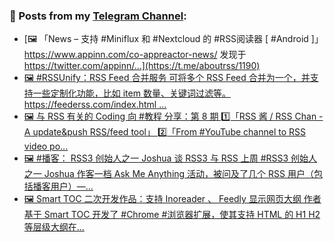 ### 📰 Posts from my [Telegram Channel](https://t.me/s/aboutrss):
<!-- BLOG-POST-LIST:START -->
- [🖼 「News – 支持 #Miniflux 和 #Nextcloud 的 #RSS阅读器 [ #Android ]」 https://www.appinn.com/co-appreactor-news/ 发现于 https://twitter.com/appinn/...](https://t.me/aboutrss/1190)
- [🖼 #RSSUnify：RSS Feed 合并服务 可将多个 RSS Feed 合并为一个，并支持一些定制化功能，比如 item 数量、关键词过滤等。 https://feederss.com/index.html ...](https://t.me/aboutrss/1189)
- [🖼 与 RSS 有关的 Coding 向 #教程 分享：第 8 期 1️⃣「RSS 酱 / RSS Chan - A update&amp;push RSS/feed tool」 2️⃣「From #YouTube channel to RSS video po...](https://t.me/aboutrss/1188)
- [🖼 #播客： RSS3 创始人之一 Joshua 谈 RSS3 与 RSS 上周 #RSS3 创始人之一 Joshua 作客一档 Ask Me Anything 活动，被问及了几个 RSS 用户（包括播客用户）—...](https://t.me/aboutrss/1187)
- [🖼 Smart TOC 二次开发作品：支持 Inoreader 、 Feedly 显示网页大纲 作者基于 Smart TOC 开发了 #Chrome #浏览器扩展，使其支持 HTML 的 H1 H2 等层级大纲在...](https://t.me/aboutrss/1186)
<!-- BLOG-POST-LIST:END -->

<!--
**AboutRSS/AboutRSS** is a ✨ _special_ ✨ repository because its `README.md` (this file) appears on your GitHub profile.

Here are some ideas to get you started:

- 🔭 I’m currently working on ...
- 🌱 I’m currently learning ...
- 👯 I’m looking to collaborate on ...
- 🤔 I’m looking for help with ...
- 💬 Ask me about ...
- 📫 How to reach me: ...
- 😄 Pronouns: ...
- ⚡ Fun fact: ...
-->
